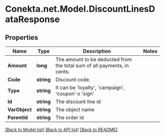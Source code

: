 # Conekta.net.Model.DiscountLinesDataResponse

## Properties

Name | Type | Description | Notes
------------ | ------------- | ------------- | -------------
**Amount** | **long** | The amount to be deducted from the total sum of all payments, in cents. | 
**Code** | **string** | Discount code. | 
**Type** | **string** | It can be &#39;loyalty&#39;, &#39;campaign&#39;, &#39;coupon&#39; o &#39;sign&#39; | 
**Id** | **string** | The discount line id | 
**VarObject** | **string** | The object name | 
**ParentId** | **string** | The order id | 

[[Back to Model list]](../README.md#documentation-for-models) [[Back to API list]](../README.md#documentation-for-api-endpoints) [[Back to README]](../README.md)

